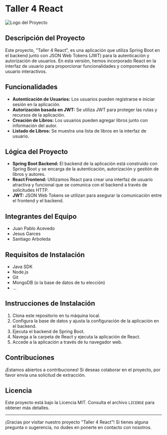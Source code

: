 # Taller 4 React

![Logo del Proyecto](https://www.icesi.edu.co/consejo-estudiantil/images/2021/09/09/logo-icesi-blanco.png)

## Descripción del Proyecto

Este proyecto, "Taller 4 React", es una aplicación que utiliza Spring Boot en el backend junto con JSON Web Tokens (JWT) para la autenticación y autorización de usuarios. En esta versión, hemos incorporado React en la interfaz de usuario para proporcionar funcionalidades y componentes de usuario interactivos.

## Funcionalidades

- **Autenticación de Usuarios:** Los usuarios pueden registrarse e iniciar sesión en la aplicación.
- **Autorización basada en JWT:** Se utiliza JWT para proteger las rutas y recursos de la aplicación.
- **Creación de Libros:** Los usuarios pueden agregar libros junto con información del autor.
- **Listado de Libros:** Se muestra una lista de libros en la interfaz de usuario.

## Lógica del Proyecto

- **Spring Boot Backend:** El backend de la aplicación está construido con Spring Boot y se encarga de la autenticación, autorización y gestión de libros y autores.
- **React Frontend:** Utilizamos React para crear una interfaz de usuario atractiva y funcional que se comunica con el backend a través de solicitudes HTTP.
- **JWT:** JSON Web Tokens se utilizan para asegurar la comunicación entre el frontend y el backend.

## Integrantes del Equipo

- Juan Pablo Acevedo
- Jesus Garces
- Santiago Arboleda

## Requisitos de Instalación

- Java SDK
- Node.js
- Git
- MongoDB (o la base de datos de tu elección)
- ...

## Instrucciones de Instalación

1. Clona este repositorio en tu máquina local.
2. Configura la base de datos y ajusta la configuración de la aplicación en el backend.
3. Ejecuta el backend de Spring Boot.
4. Navega a la carpeta de React y ejecuta la aplicación de React.
5. Accede a la aplicación a través de tu navegador web.

## Contribuciones

¡Estamos abiertos a contribuciones! Si deseas colaborar en el proyecto, por favor envía una solicitud de extracción.

## Licencia

Este proyecto está bajo la Licencia MIT. Consulta el archivo `LICENSE` para obtener más detalles.

---

¡Gracias por visitar nuestro proyecto "Taller 4 React"! Si tienes alguna pregunta o sugerencia, no dudes en ponerte en contacto con nosotros.
